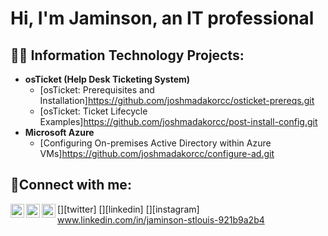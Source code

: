 <h1>Hi, I'm Jaminson, an IT professional

<h2>👨‍💻 Information Technology Projects:</h2>

- <b>osTicket (Help Desk Ticketing System)</b>
  - [osTicket: Prerequisites and Installation]https://github.com/joshmadakorcc/osticket-prereqs.git
  - [osTicket: Ticket Lifecycle Examples]https://github.com/joshmadakorcc/post-install-config.git
- <b>Microsoft Azure</b>
  - [Configuring On-premises Active Directory within Azure VMs]https://github.com/joshmadakorcc/configure-ad.git
  
<h2>🤳Connect with me:</h2>

[<img align="left" alt="Josh | Twitter" width="22px" src="https://cdn.jsdelivr.net/npm/simple-icons@v3/icons/twitter.svg" />][twitter]
[<img align="left" alt="Josh | LinkedIn" width="22px" src="https://cdn.jsdelivr.net/npm/simple-icons@v3/icons/linkedin.svg" />][linkedin]
[<img align="left" alt="Josh | Instagram" width="22px" src="https://cdn.jsdelivr.net/npm/simple-icons@v3/icons/instagram.svg" />][instagram]
www.linkedin.com/in/jaminson-stlouis-921b9a2b4


